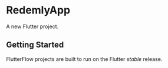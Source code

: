 # RedemlyApp

A new Flutter project.

## Getting Started

FlutterFlow projects are built to run on the Flutter _stable_ release.

